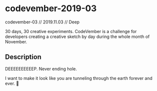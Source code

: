 # codevember-2019-03
codevember-03 // 2019.11.03 // Deep

30 days, 30 creative experiments. CodeVember is a challenge for developers creating a creative sketch by day during the whole month of November.

## Description
DEEEEEEEEEEP. Never ending hole.

I want to make it look like you are tunneling through the earth forever and ever. :bug: